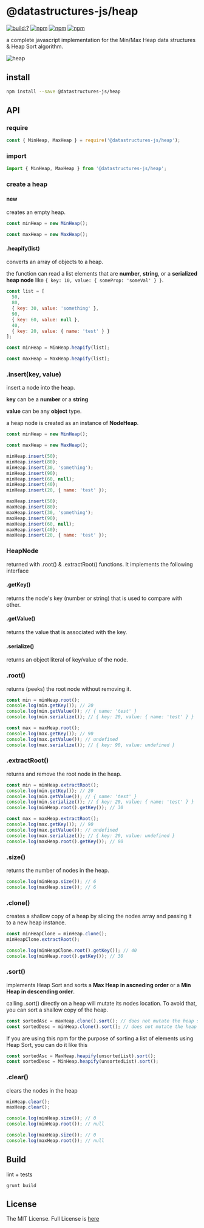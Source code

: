 # @datastructures-js/heap
[![build:?](https://travis-ci.org/datastructures-js/heap.svg?branch=master)](https://travis-ci.org/datastructures-js/heap) 
[![npm](https://img.shields.io/npm/v/@datastructures-js/heap.svg)](https://www.npmjs.com/package/@datastructures-js/heap)
[![npm](https://img.shields.io/npm/dm/@datastructures-js/heap.svg)](https://www.npmjs.com/package/@datastructures-js/heap) [![npm](https://img.shields.io/badge/node-%3E=%206.0-blue.svg)](https://www.npmjs.com/package/@datastructures-js/heap)

a complete javascript implementation for the Min/Max Heap data structures & Heap Sort algorithm.

![heap](https://user-images.githubusercontent.com/6517308/70871547-bd852900-1f65-11ea-909f-86f4d090f152.jpg)

## install
```sh
npm install --save @datastructures-js/heap
```

## API

### require
```js
const { MinHeap, MaxHeap } = require('@datastructures-js/heap');
```

### import
```js
import { MinHeap, MaxHeap } from '@datastructures-js/heap';
```

### create a heap

#### new
creates an empty heap.

```js
const minHeap = new MinHeap();

const maxHeap = new MaxHeap();
```

#### .heapify(list)
converts an array of objects to a heap.

the function can read a list elements that are **number**, **string**, or a **serialized heap node** like `{ key: 10, value: { someProp: 'someVal' } }`.

```js
const list = [
  50,
  80,
  { key: 30, value: 'something' },
  90,
  { key: 60, value: null },
  40,
  { key: 20, value: { name: 'test' } }
];

const minHeap = MinHeap.heapify(list);

const maxHeap = MaxHeap.heapify(list);
```

### .insert(key, value)
insert a node into the heap.

**key** can be a **number** or a **string**

**value** can be any **object** type.

a heap node is created as an instance of **NodeHeap**.

```js
const minHeap = new MinHeap();

const maxHeap = new MaxHeap();

minHeap.insert(50);
minHeap.insert(80);
minHeap.insert(30, 'something');
minHeap.insert(90);
minHeap.insert(60, null);
minHeap.insert(40);
minHeap.insert(20, { name: 'test' });

maxHeap.insert(50);
maxHeap.insert(80);
maxHeap.insert(30, 'something');
maxHeap.insert(90);
maxHeap.insert(60, null);
maxHeap.insert(40);
maxHeap.insert(20, { name: 'test' });
```

### HeapNode
returned with .root() & .extractRoot() functions. It implements the following interface

#### .getKey()
returns the node's key (number or string) that is used to compare with other.

#### .getValue()
returns the value that is associated with the key.

#### .serialize()
returns an object literal of key/value of the node.

### .root()
returns (peeks) the root node without removing it.

```js
const min = minHeap.root();
console.log(min.getKey()); // 20
console.log(min.getValue()); // { name: 'test' }
console.log(min.serialize()); // { key: 20, value: { name: 'test' } }

const max = maxHeap.root();
console.log(max.getKey()); // 90
console.log(max.getValue()); // undefined
console.log(max.serialize()); // { key: 90, value: undefined }
```

### .extractRoot()
returns and remove the root node in the heap.

```js
const min = minHeap.extractRoot();
console.log(min.getKey()); // 20
console.log(min.getValue()); // { name: 'test' }
console.log(min.serialize()); // { key: 20, value: { name: 'test' } }
console.log(minHeap.root().getKey()); // 30

const max = maxHeap.extractRoot();
console.log(max.getKey()); // 90
console.log(max.getValue()); // undefined
console.log(max.serialize()); // { key: 20, value: undefined }
console.log(maxHeap.root().getKey()); // 80
```

### .size()
returns the number of nodes in the heap.

```js
console.log(minHeap.size()); // 6
console.log(maxHeap.size()); // 6
```

### .clone()
creates a shallow copy of a heap by slicing the nodes array and passing it to a new heap instance. 

```js
const minHeapClone = minHeap.clone();
minHeapClone.extractRoot();

console.log(minHeapClone.root().getKey()); // 40
console.log(minHeap.root().getKey()); // 30
```

### .sort()
implements Heap Sort and sorts a **Max Heap in ascneding order** or a **Min Heap in descending order**.

calling .sort() directly on a heap will mutate its nodes location. To avoid that, you can sort a shallow copy of the heap.

```js
const sortedAsc = maxHeap.clone().sort(); // does not mutate the heap structure
const sortedDesc = minHeap.clone().sort(); // does not mutate the heap structure
```

If you are using this npm for the purpose of sorting a list of elements using Heap Sort, you can do it like this

```js
const sortedAsc = MaxHeap.heapify(unsortedList).sort();
const sortedDesc = MinHeap.heapify(unsortedList).sort();
```

### .clear()
clears the nodes in the heap

```js
minHeap.clear();
maxHeap.clear();

console.log(minHeap.size()); // 0
console.log(minHeap.root()); // null

console.log(maxHeap.size()); // 0
console.log(maxHeap.root()); // null
```

## Build
lint + tests
```
grunt build
```

## License
The MIT License. Full License is [here](https://github.com/datastructures-js/heap/blob/master/LICENSE)
